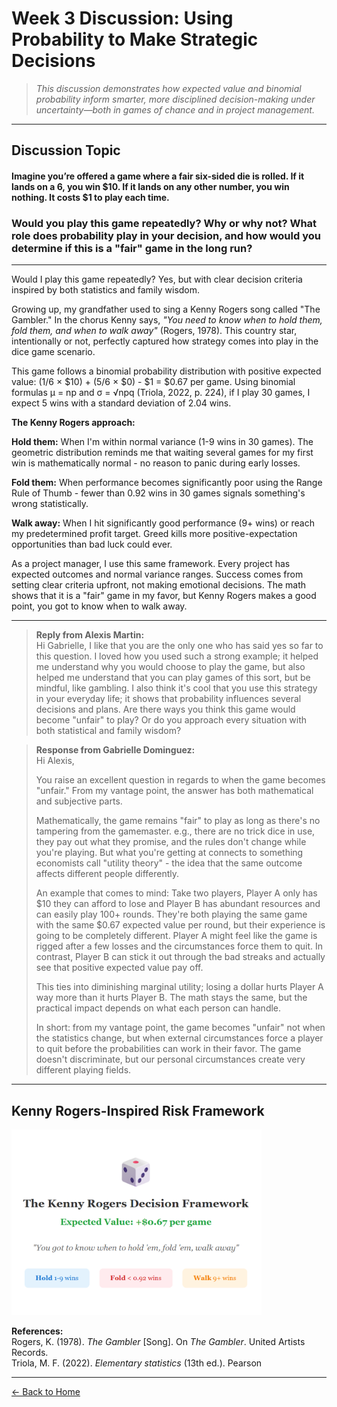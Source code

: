 # Week 3 Discussion: Using Probability to Make Strategic Decisions

> *This discussion demonstrates how expected value and binomial probability inform smarter, more disciplined decision-making under uncertainty—both in games of chance and in project management.*

---

## **Discussion Topic**

#### Imagine you’re offered a game where a fair six-sided die is rolled. If it lands on a 6, you win $10. If it lands on any other number, you win nothing. It costs $1 to play each time.  
### Would you play this game repeatedly? Why or why not? What role does probability play in your decision, and how would you determine if this is a "fair" game in the long run?

---
Would I play this game repeatedly? Yes, but with clear decision criteria inspired by both statistics and family wisdom.

Growing up, my grandfather used to sing a Kenny Rogers song called "The Gambler." In the chorus Kenny says, *"You need to know when to hold them, fold them, and when to walk away"* (Rogers, 1978). This country star, intentionally or not, perfectly captured how strategy comes into play in the dice game scenario.

This game follows a binomial probability distribution with positive expected value: (1/6 × $10) + (5/6 × $0) - $1 = $0.67 per game. Using binomial formulas μ = np and σ = √npq (Triola, 2022, p. 224), if I play 30 games, I expect 5 wins with a standard deviation of 2.04 wins.

**The Kenny Rogers approach:** 

**Hold them:** When I'm within normal variance (1-9 wins in 30 games). The geometric distribution reminds me that waiting several games for my first win is mathematically normal - no reason to panic during early losses.  

**Fold them:** When performance becomes significantly poor using the Range Rule of Thumb - fewer than 0.92 wins in 30 games signals something's wrong statistically.  

**Walk away:** When I hit significantly good performance (9+ wins) or reach my predetermined profit target. Greed kills more positive-expectation opportunities than bad luck could ever.

As a project manager, I use this same framework. Every project has expected outcomes and normal variance ranges. Success comes from setting clear criteria upfront, not making emotional decisions. The math shows that it is a "fair" game in my favor, but Kenny Rogers makes a good point, you got to know when to walk away.

---

> **Reply from Alexis Martin:**  
> Hi Gabrielle, I like that you are the only one who has said yes so far to this question. I loved how you used such a strong example; it helped me understand why you would choose to play the game, but also helped me understand that you can play games of this sort, but be mindful, like gambling. I also think it's cool that you use this strategy in your everyday life; it shows that probability influences several decisions and plans. Are there ways you think this game would become "unfair" to play? Or do you approach every situation with both statistical and family wisdom?

> **Response from Gabrielle Dominguez:**  
> Hi Alexis,  
>  
> You raise an excellent question in regards to when the game becomes "unfair." From my vantage point, the answer has both mathematical and subjective parts.  
>  
> Mathematically, the game remains "fair" to play as long as there's no tampering from the gamemaster. e.g., there are no trick dice in use, they pay out what they promise, and the rules don't change while you're playing. But what you're getting at connects to something economists call "utility theory" - the idea that the same outcome affects different people differently.  
>  
> An example that comes to mind: Take two players, Player A only has $10 they can afford to lose and Player B has abundant resources and can easily play 100+ rounds. They're both playing the same game with the same $0.67 expected value per round, but their experience is going to be completely different. Player A might feel like the game is rigged after a few losses and the circumstances force them to quit. In contrast, Player B can stick it out through the bad streaks and actually see that positive expected value pay off.  
>  
> This ties into diminishing marginal utility; losing a dollar hurts Player A way more than it hurts Player B. The math stays the same, but the practical impact depends on what each person can handle.  
>  
> In short: from my vantage point, the game becomes "unfair" not when the statistics change, but when external circumstances force a player to quit before the probabilities can work in their favor. The game doesn't discriminate, but our personal circumstances create very different playing fields.

---
## Kenny Rogers-Inspired Risk Framework

<img src="Kenny%20Rogers%20PNG.png" alt="Kenny Rogers Decision Framework" width="400" />


**References:**  
Rogers, K. (1978). *The Gambler* [Song]. On *The Gambler*. United Artists Records.  
Triola, M. F. (2022). *Elementary statistics* (13th ed.). Pearson  

---

[← Back to Home](https://gabrielledominguez.github.io/Statics-Applied-Bridging-Data-Decision-Making-in-Project-Management/)
